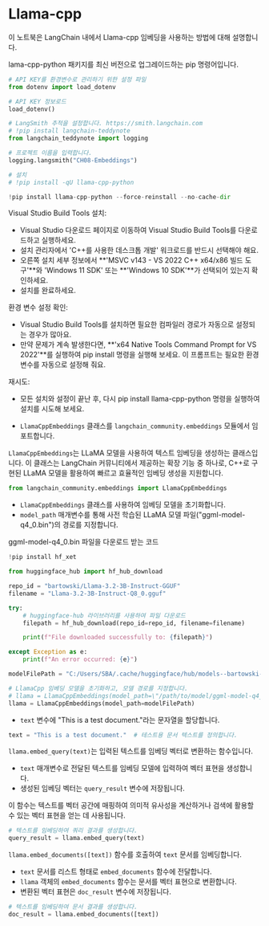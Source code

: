 # Llama-cpp

이 노트북은 LangChain 내에서 Llama-cpp 임베딩을 사용하는 방법에 대해 설명합니다.

lama-cpp-python 패키지를 최신 버전으로 업그레이드하는 pip 명령어입니다.

```python
# API KEY를 환경변수로 관리하기 위한 설정 파일
from dotenv import load_dotenv

# API KEY 정보로드
load_dotenv()
```

```python
# LangSmith 추적을 설정합니다. https://smith.langchain.com
# !pip install langchain-teddynote
from langchain_teddynote import logging

# 프로젝트 이름을 입력합니다.
logging.langsmith("CH08-Embeddings")
```

```python
# 설치
# !pip install -qU llama-cpp-python
```

```python
!pip install llama-cpp-python --force-reinstall --no-cache-dir
```

Visual Studio Build Tools 설치:  
 - Visual Studio 다운로드 페이지로 이동하여 Visual Studio Build Tools를 다운로드하고 실행하세요.  
 - 설치 관리자에서 'C++를 사용한 데스크톱 개발' 워크로드를 반드시 선택해야 해요.  
 - 오른쪽 설치 세부 정보에서 **'MSVC v143 - VS 2022 C++ x64/x86 빌드 도구'**와 'Windows 11 SDK' 또는 **'Windows 10 SDK'**가 선택되어 있는지 확인하세요.  
 - 설치를 완료하세요.  
  

환경 변수 설정 확인:  
 - Visual Studio Build Tools를 설치하면 필요한 컴파일러 경로가 자동으로 설정되는 경우가 많아요.  
 - 만약 문제가 계속 발생한다면, **'x64 Native Tools Command Prompt for VS 2022'**를 실행하여 pip install 명령을 실행해 보세요. 이 프롬프트는 필요한 환경 변수를 자동으로 설정해 줘요.  
  

재시도:  
 - 모든 설치와 설정이 끝난 후, 다시 pip install llama-cpp-python 명령을 실행하여 설치를 시도해 보세요.  

- `LlamaCppEmbeddings` 클래스를 `langchain_community.embeddings` 모듈에서 임포트합니다.

`LlamaCppEmbeddings`는 LLaMA 모델을 사용하여 텍스트 임베딩을 생성하는 클래스입니다. 이 클래스는 LangChain 커뮤니티에서 제공하는 확장 기능 중 하나로, C++로 구현된 LLaMA 모델을 활용하여 빠르고 효율적인 임베딩 생성을 지원합니다.

```python
from langchain_community.embeddings import LlamaCppEmbeddings
```

- `LlamaCppEmbeddings` 클래스를 사용하여 임베딩 모델을 초기화합니다.
- `model_path` 매개변수를 통해 사전 학습된 LLaMA 모델 파일("ggml-model-q4_0.bin")의 경로를 지정합니다.

ggml-model-q4_0.bin 파일을 다운로드 받는 코드

```python
!pip install hf_xet
```

```python
from huggingface_hub import hf_hub_download

repo_id = "bartowski/Llama-3.2-3B-Instruct-GGUF"
filename = "Llama-3.2-3B-Instruct-Q8_0.gguf"

try:
    # huggingface-hub 라이브러리를 사용하여 파일 다운로드
    filepath = hf_hub_download(repo_id=repo_id, filename=filename)

    print(f"File downloaded successfully to: {filepath}")

except Exception as e:
    print(f"An error occurred: {e}")
```

```python
modelFilePath = "C:/Users/SBA/.cache/huggingface/hub/models--bartowski--Llama-3.2-3B-Instruct-GGUF/snapshots/5ab33fa94d1d04e903623ae72c95d1696f09f9e8/Llama-3.2-3B-Instruct-Q8_0.gguf"
```

```python
# LlamaCpp 임베딩 모델을 초기화하고, 모델 경로를 지정합니다.
# llama = LlamaCppEmbeddings(model_path=\"/path/to/model/ggml-model-q4_0.bin\")
llama = LlamaCppEmbeddings(model_path=modelFilePath)
```

- `text` 변수에 "This is a test document."라는 문자열을 할당합니다.

```python
text = "This is a test document."  # 테스트용 문서 텍스트를 정의합니다.
```

`llama.embed_query(text)`는 입력된 텍스트를 임베딩 벡터로 변환하는 함수입니다.

- `text` 매개변수로 전달된 텍스트를 임베딩 모델에 입력하여 벡터 표현을 생성합니다.
- 생성된 임베딩 벡터는 `query_result` 변수에 저장됩니다.

이 함수는 텍스트를 벡터 공간에 매핑하여 의미적 유사성을 계산하거나 검색에 활용할 수 있는 벡터 표현을 얻는 데 사용됩니다.

```python
# 텍스트를 임베딩하여 쿼리 결과를 생성합니다.
query_result = llama.embed_query(text)
```

`llama.embed_documents([text])` 함수를 호출하여 `text` 문서를 임베딩합니다.

- `text` 문서를 리스트 형태로 `embed_documents` 함수에 전달합니다.
- `llama` 객체의 `embed_documents` 함수는 문서를 벡터 표현으로 변환합니다.
- 변환된 벡터 표현은 `doc_result` 변수에 저장됩니다.

```python
# 텍스트를 임베딩하여 문서 결과를 생성합니다.
doc_result = llama.embed_documents([text])
```
